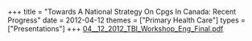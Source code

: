 +++
title = "Towards A National Strategy On Cpgs In Canada: Recent Progress"
date = 2012-04-12
themes = ["Primary Health Care"]
types = ["Presentations"]
+++
[04__12_2012_TBI_Workshop_Eng_Final.pdf](/files/04__12_2012_TBI_Workshop_Eng_Final.pdf)
